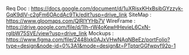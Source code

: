 Req Doc : https://docs.google.com/document/d/1uXRisxKHxBsibGYzzyk-GqK9dlV-c2gFm6OAcdAc9Tk/edit?usp=drive_link
SiteMap : https://www.gloomaps.com/QlRlYYHb7V
WireFrame : https://drive.google.com/file/d/1Ih-rW4oKewHHevieL6CxN-rgIbW75SVE/view?usp=drive_link
Mockups : https://www.figma.com/file/2448lxk0AJxVHwNAqNBeEz/portFolio?type=design&node-id=0%3A1&mode=design&t=PTptqrGGfwpvf92p-1
